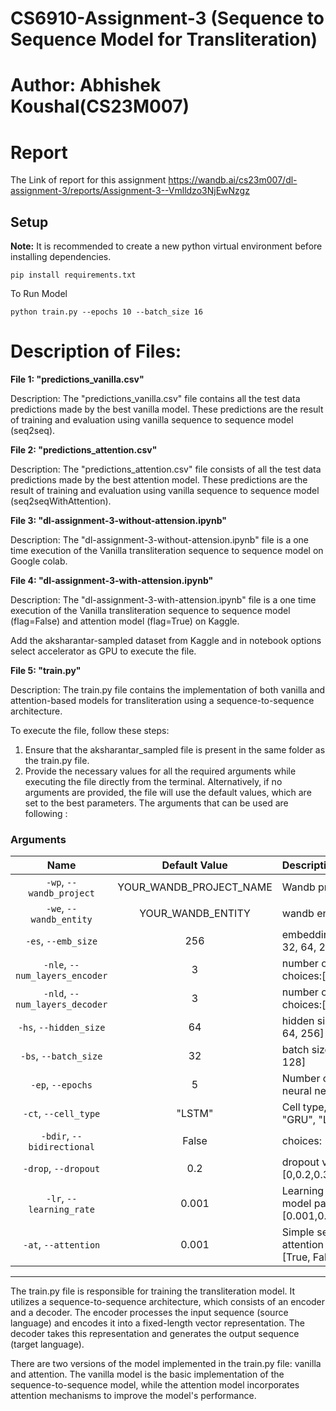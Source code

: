 # CS6910-Assignment-3 (Sequence to Sequence Model for Transliteration)
# Author: Abhishek Koushal(CS23M007)

# Report
The Link of report for this assignment https://wandb.ai/cs23m007/dl-assignment-3/reports/Assignment-3--Vmlldzo3NjEwNzgz

## Setup

**Note:** It is recommended to create a new python virtual environment before installing dependencies.

```
pip install requirements.txt
```

To Run Model

```
python train.py --epochs 10 --batch_size 16
``` 


# Description of Files:
**File 1: "predictions_vanilla.csv"**

Description:
The "predictions_vanilla.csv" file contains all the test data predictions made by the best vanilla model. These predictions are the result of training and evaluation using vanilla sequence to sequence model (seq2seq).

**File 2: "predictions_attention.csv"**

Description:
The "predictions_attention.csv" file consists of all the test data predictions made by the best attention model. These predictions are the result of training and evaluation using vanilla sequence to sequence model (seq2seqWithAttention).

**File 3: "dl-assignment-3-without-attension.ipynb"**

Description:
The "dl-assignment-3-without-attension.ipynb" file is a one time execution of the Vanilla transliteration sequence to sequence model on Google colab.

**File 4: "dl-assignment-3-with-attension.ipynb"**

Description:
The "dl-assignment-3-with-attension.ipynb" file is a one time execution of the Vanilla transliteration sequence to sequence model (flag=False) and attention model (flag=True) on Kaggle.

Add the aksharantar-sampled dataset from Kaggle and in notebook options select accelerator as GPU to execute the file.


**File 5: "train.py"**

Description:
The train.py file contains the implementation of both vanilla and attention-based models for transliteration using a sequence-to-sequence architecture. 

To execute the file, follow these steps:
1. Ensure that the aksharantar_sampled file is present in the same folder as the train.py file.
2. Provide the necessary values for all the required arguments while executing the file directly from the terminal. Alternatively, if no arguments are provided, the file will use the default values, which are set to the best parameters. The arguments that can be used are following :

### Arguments

| Name | Default Value | Description |
| :---: | :-------------: | :----------- |
| `-wp`, `--wandb_project` | YOUR_WANDB_PROJECT_NAME | Wandb project name |
| `-we`, `--wandb_entity` | YOUR_WANDB_ENTITY | wandb entity | 
| `-es`, `--emb_size` | 256 | embedding size, choice:[16, 32, 64, 256] |
| `-nle`, `--num_layers_encoder` | 3 | number of layers in encoder, choices:[1, 2, 3] | 
| `-nld`, `--num_layers_decoder` | 3 | number of layers in decoder, choices:[1, 2, 3] | 
| `-hs`, `--hidden_size` | 64 | hidden size, choices:  [16, 32, 64, 256] | 
| `-bs`, `--batch_size` | 32 | batch size, choices: [32, 64, 128] | 
| `-ep`, `--epochs` | 5 | Number of epochs to train neural network.[5, 10, 15, 20] | 
| `-ct`, `--cell_type` | "LSTM" | Cell type, choices:  ["RNN", "GRU", "LSTM"] | 
| `-bdir`, `--bidirectional` | False | choices:  [True, False] | 
| `-drop`, `--dropout` | 0.2 | dropout value, choices: [0,0.2,0.3] | 
| `-lr`, `--learning_rate` | 0.001 | Learning rate used to optimize model parameters, choices: [0.001,0.0001,0.0003,0.0005] | 
| `-at`, `--attention` | 0.001 | Simple seqtoseq model or with attention mechanism, choices: [True, False] | 
____________________________________________________________________________________________________________________________________________________________________________

The train.py file is responsible for training the transliteration model. It utilizes a sequence-to-sequence architecture, which consists of an encoder and a decoder. The encoder processes the input sequence (source language) and encodes it into a fixed-length vector representation. The decoder takes this representation and generates the output sequence (target language).

There are two versions of the model implemented in the train.py file: vanilla and attention. The vanilla model is the basic implementation of the sequence-to-sequence model, while the attention model incorporates attention mechanisms to improve the model's performance.
